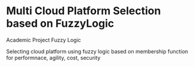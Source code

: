 # Multi Cloud Platform Selection based on FuzzyLogic
Academic Project Fuzzy Logic

Selecting cloud platform using fuzzy logic based on membership function for performnace, agility, cost, security

